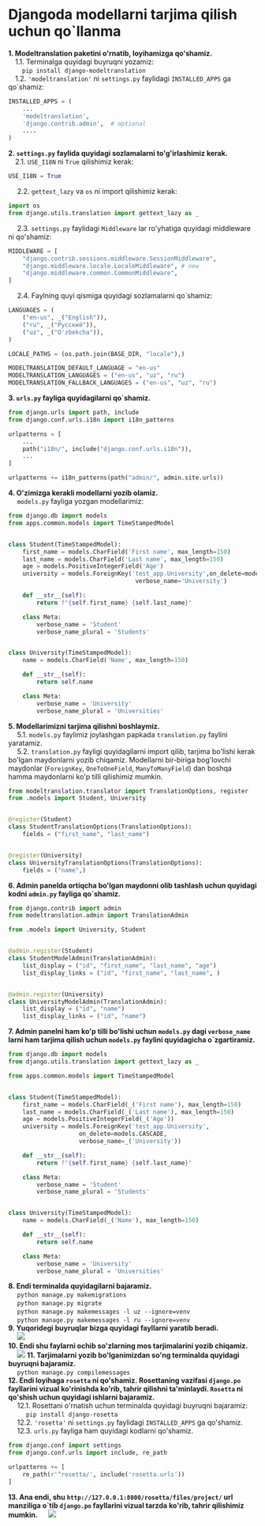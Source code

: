 # Djangoda modellarni tarjima qilish uchun qo`llanma

**1. Modeltranslation paketini o'rnatib, loyihamizga qo'shamiz.**  <br />
&emsp;1.1. Terminalga quyidagi buyruqni yozamiz: <br />
&emsp;&emsp;```pip install django-modeltranslation```  <br />
&emsp;1.2. ```'modeltranslation'``` ni ```settings.py``` faylidagi ```INSTALLED_APPS``` ga qo`shamiz: <br />

```python
INSTALLED_APPS = (
    ...
    'modeltranslation',
    'django.contrib.admin',  # optional
    ....
)
```
**2. ```settings.py``` faylida quyidagi sozlamalarni to'g'irlashimiz kerak.**<br />
&emsp;2.1. ```USE_I18N``` ni  ```True``` qilishimiz kerak:
```python
USE_I18N = True
```
&emsp; 2.2. ```gettext_lazy``` va ```os``` ni import qilishimiz kerak:
```python
import os
from django.utils.translation import gettext_lazy as _
```
&emsp; 2.3. ```settings.py``` faylidagi ```Middleware``` lar ro'yhatiga quyidagi middleware ni qo'shamiz:
```python
MIDDLEWARE = [
    "django.contrib.sessions.middleware.SessionMiddleware",
    "django.middleware.locale.LocaleMiddleware", # new
    "django.middleware.common.CommonMiddleware",
]
```
&emsp; 2.4. Faylning quyi qismiga quyidagi sozlamalarni qo`shamiz:
```python 
LANGUAGES = (
    ("en-us", _("English")),
    ("ru", _("Русский")),
    ("uz", _("O'zbekcha")),
)

LOCALE_PATHS = (os.path.join(BASE_DIR, "locale"),)

MODELTRANSLATION_DEFAULT_LANGUAGE = "en-us"
MODELTRANSLATION_LANGUAGES = ("en-us", "uz", "ru")
MODELTRANSLATION_FALLBACK_LANGUAGES = ("en-us", "uz", "ru")
```
**3. ```urls.py``` fayliga quyidagilarni qo`shamiz.**<br />
```python
from django.urls import path, include
from django.conf.urls.i18n import i18n_patterns

urlpatterns = [
    ...
    path("i18n/", include("django.conf.urls.i18n")),
    ...
]

urlpatterns += i18n_patterns(path("admin/", admin.site.urls))
```
**4. O'zimizga kerakli modellarni yozib olamiz.**<br/>
&emsp; ```models.py``` fayliga yozgan modellarimiz:
```python
from django.db import models
from apps.common.models import TimeStampedModel


class Student(TimeStampedModel):
    first_name = models.CharField('First name', max_length=150)
    last_name = models.CharField('Last name', max_length=150)
    age = models.PositiveIntegerField('Age')
    university = models.ForeignKey('test_app.University',on_delete=models.CASCADE,  
                                    verbose_name='University')

    def __str__(self):
        return f"{self.first_name} {self.last_name}"

    class Meta:
        verbose_name = 'Student'
        verbose_name_plural = 'Students'


class University(TimeStampedModel):
    name = models.CharField('Name', max_length=150)

    def __str__(self):
        return self.name

    class Meta:
        verbose_name = 'University'
        verbose_name_plural = 'Universities'
```
**5. Modellarimizni tarjima qilishni boshlaymiz.**<br/>
&emsp; 5.1. ```models.py``` faylimiz joylashgan papkada ```translation.py``` faylini yaratamiz.<br/>
&emsp; 5.2. ```translation.py``` fayligi quyidagilarni import qilib, tarjima bo'lishi kerak bo'lgan maydonlarni yozib chiqamiz. Modellarni bir-biriga bog'lovchi maydonlar (```ForeignKey```, ```OneToOneField```, ```ManyToManyField```) dan boshqa hamma maydonlarni ko'p tilli qilishimiz mumkin.
```python
from modeltranslation.translator import TranslationOptions, register
from .models import Student, University


@register(Student)
class StudentTranslationOptions(TranslationOptions):
    fields = ("first_name", "last_name")


@register(University)
class UniversityTranslationOptions(TranslationOptions):
    fields = ("name",)
```
**6. Admin panelda ortiqcha bo'lgan maydonni olib tashlash uchun quyidagi kodni ```admin.py``` fayliga qo`shamiz.**<br/>
```python
from django.contrib import admin
from modeltranslation.admin import TranslationAdmin

from .models import University, Student


@admin.register(Student)
class StudentModelAdmin(TranslationAdmin):
    list_display = ("id", "first_name", "last_name", "age")
    list_display_links = ("id", "first_name", "last_name", )


@admin.register(University)
class UniversityModelAdmin(TranslationAdmin):
    list_display = ("id", "name")
    list_display_links = ("id", "name")
```
**7. Admin panelni ham ko'p tilli bo'lishi uchun ```models.py``` dagi ```verbose_name``` larni ham tarjima qilish uchun ```models.py``` faylini quyidagicha o`zgartiramiz.**<br />
```python
from django.db import models
from django.utils.translation import gettext_lazy as _

from apps.common.models import TimeStampedModel


class Student(TimeStampedModel):
    first_name = models.CharField(_('First name'), max_length=150)
    last_name = models.CharField(_('Last name'), max_length=150)
    age = models.PositiveIntegerField(_('Age'))
    university = models.ForeignKey('test_app.University', 
					on_delete=models.CASCADE, 
					verbose_name=_('University'))

    def __str__(self):
        return f"{self.first_name} {self.last_name}"

    class Meta:
        verbose_name = 'Student'
        verbose_name_plural = 'Students'


class University(TimeStampedModel):
    name = models.CharField(_('Name'), max_length=150)

    def __str__(self):
        return self.name

    class Meta:
        verbose_name = 'University'
        verbose_name_plural = 'Universities'
```
**8. Endi terminalda quyidagilarni bajaramiz.**<br/>
&emsp; ```python manage.py makemigrations```<br/>
&emsp; ```python manage.py migrate```<br/>
&emsp; ```python manage.py makemessages -l uz --ignore=venv```<br/>
&emsp; ```python manage.py makemessages -l ru --ignore=venv```<br/>
**9. Yuqoridegi buyruqlar bizga quyidagi fayllarni yaratib beradi.**<br/>
&emsp; <img src="media/assests/img.png">  
**10. Endi shu faylarni ochib so'zlarning mos tarjimalarini yozib chiqamiz.**<br/>
&emsp; <img src="media/assests/img_1.png">
**11. Tarjimalarni yozib bo'lganimizdan so'ng terminalda quyidagi buyruqni bajaramiz.**<br/>
&emsp; ```python manage.py compilemessages```<br/>
**12. Endi loyihaga ```rosetta``` ni qo'shamiz. Rosettaning vazifasi ```django.po``` fayllarini vizual ko'rinishda ko'rib, tahrir qilishni ta'minlaydi. ```Rosetta``` ni qo'shish uchun quyidagi ishlarni bajaramiz.**<br/>
&emsp; 12.1. Rosettani o'rnatish uchun terminalda quyidagi buyruqni bajaramiz: <br/>
&emsp; &emsp; ```pip install django-rosetta``` <br/>
&emsp; 12.2. ```'rosetta'``` ni ```settings.py``` faylidagi ```INSTALLED_APPS``` ga qo'shamiz. <br/>
&emsp; 12.3. ```urls.py``` fayliga ham quyidagi kodlarni qo'shamiz.
```python
from django.conf import settings
from django.conf.urls import include, re_path

urlpatterns += [
    re_path(r'^rosetta/', include('rosetta.urls'))
]
```
**13. Ana endi, shu ```http://127.0.0.1:8000/rosetta/files/project/```  url manziliga o`tib ```django.po``` fayllarini vizual tarzda ko'rib, tahrir qilishimiz mumkin.** 
&emsp; <img src="media/assests/img_2.png">